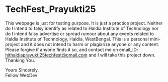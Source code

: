 # TechFest_Prayukti25

This webpage is just for testing purpose. It is just a practice project. Neither do I intend to falsy identify as related to Haldia Institute of Technology nor do I intend falsy advertise or spread rumour about any events related to Haldia Institute of Technology, Haldia, WestBengal.
This is a personal mini-project and it does not intend to harm or plagiarize anyone or any content. Please forgive if anyone finds it so, and contact me on email_ID: hithaldiaprayukti25techfest@gmail.com and I will take this project down.
<br>Thanking You.

Yours Sincerely,<br>
Fellow WebDev

